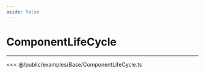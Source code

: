 ```yaml
---
aside: false
---
```


# ComponentLifeCycle
---
<Demo src="/examples/Base/ComponentLifeCycle.ts" :code="false" :height="700"></Demo>

<<< @/public/examples/Base/ComponentLifeCycle.ts